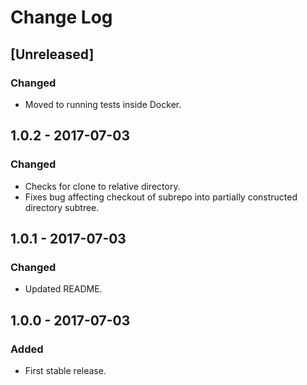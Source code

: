 # Change Log

## [Unreleased]
### Changed
- Moved to running tests inside Docker.

## 1.0.2 - 2017-07-03
### Changed
- Checks for clone to relative directory.
- Fixes bug affecting checkout of subrepo into partially constructed directory subtree.

## 1.0.1 - 2017-07-03
### Changed
- Updated README.

## 1.0.0 - 2017-07-03
### Added
- First stable release.

